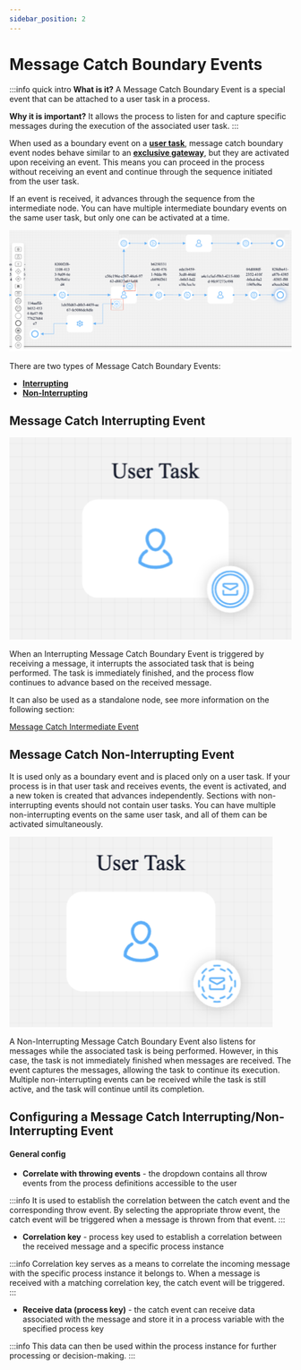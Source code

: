 ```yaml
---
sidebar_position: 2
--- 
```


# Message Catch Boundary Events

:::info quick intro
**What is it?** A Message Catch Boundary Event is a special event that can be attached to a user task in a process. 

**Why it is important?** It allows the process to listen for and capture specific messages during the execution of the associated user task. 
:::

When used as a boundary event on a [**user task**](../user-task-node.md), message catch boundary event nodes behave similar to an [**exclusive gateway**](../exclusive-gateway-node.md), but they are activated upon receiving an event. This means you can proceed in the process without receiving an event and continue through the sequence initiated from the user task. 

If an event is received, it advances through the sequence from the intermediate node. You can have multiple intermediate boundary events on the same user task, but only one can be activated at a time.

![](../img/message_events_boundaries.png)

There are two types of Message Catch Boundary Events: 

* [**Interrupting**](#message-catch-interrupting-event)  
* [**Non-Interrupting**](#message-catch-non-interrupting-event)

## Message Catch Interrupting Event

<div className = "image-scaled">

![](../img/message_catch_interrupting_event.png#center)

</div>

When an Interrupting Message Catch Boundary Event is triggered by receiving a message, it interrupts the associated task that is being performed. The task is immediately finished, and the process flow continues to advance based on the received message.

It can also be used as a standalone node, see more information on the following section:

[Message Catch Intermediate Event](message-catch-intermediate-event.md)

## Message Catch Non-Interrupting Event

It is used only as a boundary event and is placed only on a user task. If your process is in that user task and receives events, the event is activated, and a new token is created that advances independently. Sections with non-interrupting events should not contain user tasks. You can have multiple non-interrupting events on the same user task, and all of them can be activated simultaneously.


<div className = "image-scaled">

![](../img/%20message_catch_non_interrupting.png#center)

</div>

A Non-Interrupting Message Catch Boundary Event also listens for messages while the associated task is being performed. However, in this case, the task is not immediately finished when messages are received. The event captures the messages, allowing the task to continue its execution. Multiple non-interrupting events can be received while the task is still active, and the task will continue until its completion.


## Configuring a Message Catch Interrupting/Non-Interrupting Event

#### General config

* **Correlate with throwing events** - the dropdown contains all throw events from the process definitions accessible to the user

:::info
It is used to establish the correlation between the catch event and the corresponding throw event.
By selecting the appropriate throw event, the catch event will be triggered when a message is thrown from that event.
:::

* **Correlation key** - process key used to establish a correlation between the received message and a specific process instance

:::info
Correlation key serves as a means to correlate the incoming message with the specific process instance it belongs to.
When a message is received with a matching correlation key, the catch event will be triggered.
:::

* **Receive data (process key)** - the catch event can receive data associated with the message and store it in a process variable with the specified process key

:::info
This data can then be used within the process instance for further processing or decision-making.
:::
